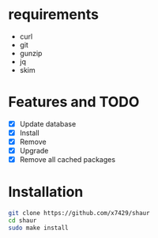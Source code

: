 # requirements
- curl
- git
- gunzip
- jq
- skim

# Features and TODO
- [X] Update database
- [x] Install
- [X] Remove
- [X] Upgrade
- [X] Remove all cached packages

# Installation

```sh
git clone https://github.com/x7429/shaur
cd shaur
sudo make install
```
